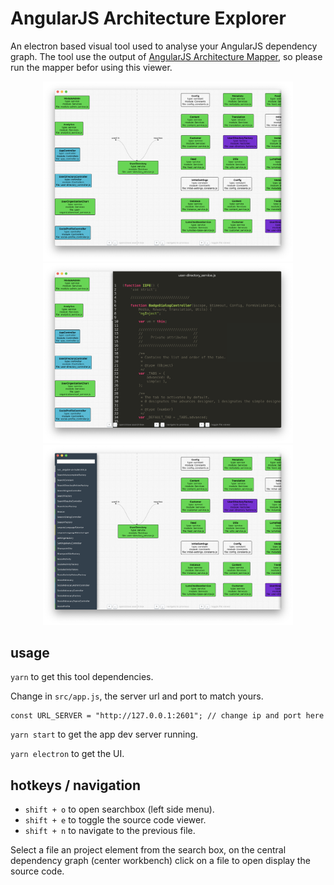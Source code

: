 # AngularJS Architecture Explorer
An electron based visual tool used to analyse your AngularJS dependency graph. The tool use the output of [AngularJS Architecture Mapper](https://github.com/GuillaumeNachury/AngularJSArchitectureMapper), so please run the mapper befor using this viewer.

<p align="center">
  <img width="400"  src="__snapshots/deps.png">
  <img width="400"  src="__snapshots/code.png">
  <img width="400"  src="__snapshots/explore.png">
</p> 

## usage
`yarn` to get this tool dependencies.

Change in `src/app.js`, the server url and port to match yours.
```
const URL_SERVER = "http://127.0.0.1:2601"; // change ip and port here
```

`yarn start` to get the app dev server running.

`yarn electron` to get the UI.

## hotkeys / navigation
* `shift + o` to open searchbox (left side menu).
* `shift + e` to toggle the source code viewer.
* `shift + n` to navigate to the previous file.

Select a file an project element from the search box, on the central dependency graph (center workbench) click on a file to open display the source code.

